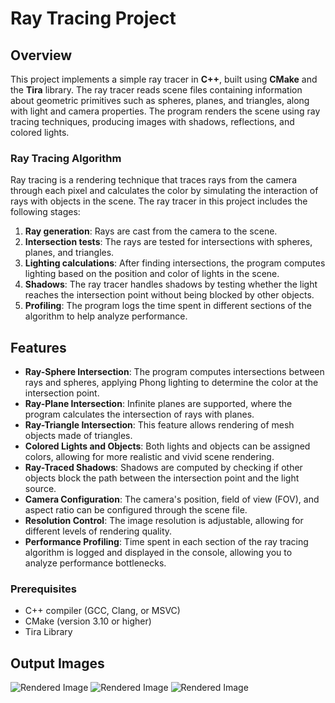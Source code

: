 # Ray Tracing Project

## Overview

This project implements a simple ray tracer in **C++**, built using **CMake** and the **Tira** library. The ray tracer reads scene files containing information about geometric primitives such as spheres, planes, and triangles, along with light and camera properties. The program renders the scene using ray tracing techniques, producing images with shadows, reflections, and colored lights.

### Ray Tracing Algorithm

Ray tracing is a rendering technique that traces rays from the camera through each pixel and calculates the color by simulating the interaction of rays with objects in the scene. The ray tracer in this project includes the following stages:
1. **Ray generation**: Rays are cast from the camera to the scene.
2. **Intersection tests**: The rays are tested for intersections with spheres, planes, and triangles.
3. **Lighting calculations**: After finding intersections, the program computes lighting based on the position and color of lights in the scene.
4. **Shadows**: The ray tracer handles shadows by testing whether the light reaches the intersection point without being blocked by other objects.
5. **Profiling**: The program logs the time spent in different sections of the algorithm to help analyze performance.

## Features

- **Ray-Sphere Intersection**: The program computes intersections between rays and spheres, applying Phong lighting to determine the color at the intersection point.
- **Ray-Plane Intersection**: Infinite planes are supported, where the program calculates the intersection of rays with planes.
- **Ray-Triangle Intersection**: This feature allows rendering of mesh objects made of triangles.
- **Colored Lights and Objects**: Both lights and objects can be assigned colors, allowing for more realistic and vivid scene rendering.
- **Ray-Traced Shadows**: Shadows are computed by checking if other objects block the path between the intersection point and the light source.
- **Camera Configuration**: The camera's position, field of view (FOV), and aspect ratio can be configured through the scene file.
- **Resolution Control**: The image resolution is adjustable, allowing for different levels of rendering quality.
- **Performance Profiling**: Time spent in each section of the ray tracing algorithm is logged and displayed in the console, allowing you to analyze performance bottlenecks.


### Prerequisites

- C++ compiler (GCC, Clang, or MSVC)
- CMake (version 3.10 or higher)
- Tira Library

## Output Images

![Rendered Image](basic.bmp)
![Rendered Image](spheramid.bmp)
![Rendered Image](mesh.bmp)